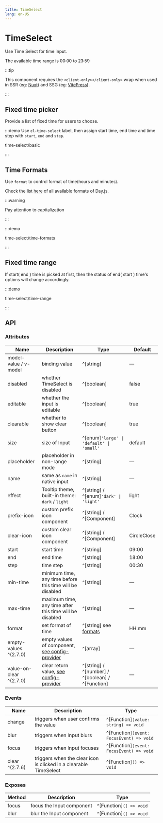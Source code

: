 ```yaml
---
title: TimeSelect
lang: en-US
---
```


# TimeSelect

Use Time Select for time input.

The available time range is 00:00 to 23:59

:::tip

This component requires the `<client-only></client-only>` wrap when used in SSR (eg: [Nuxt](https://nuxt.com/v3)) and SSG (eg: [VitePress](https://vitepress.vuejs.org/)).

:::

## Fixed time picker

Provide a list of fixed time for users to choose.

:::demo Use `el-time-select` label, then assign start time, end time and time step with `start`, `end` and `step`.

time-select/basic

:::

## Time Formats

Use `format` to control format of time(hours and minutes).

Check the list [here](https://day.js.org/docs/en/display/format#list-of-all-available-formats) of all available formats of Day.js.

:::warning

Pay attention to capitalization

:::

:::demo

time-select/time-formats

:::

## Fixed time range

If start( end ) time is picked at first, then the status of end( start ) time's options will change accordingly.

:::demo

time-select/time-range

:::

## API

### Attributes

| Name                    | Description                                                                                                    | Type                                                                                             | Default     |
|-------------------------|----------------------------------------------------------------------------------------------------------------|--------------------------------------------------------------------------------------------------|-------------|
| model-value / v-model   | binding value                                                                                                  | ^[string]                                                                                        | —           |
| disabled                | whether TimeSelect is disabled                                                                                 | ^[boolean]                                                                                       | false       |
| editable                | whether the input is editable                                                                                  | ^[boolean]                                                                                       | true        |
| clearable               | whether to show clear button                                                                                   | ^[boolean]                                                                                       | true        |
| size                    | size of Input                                                                                                  | ^[enum]`'large' \| 'default' \| 'small'`                                                         | default     |
| placeholder             | placeholder in non-range mode                                                                                  | ^[string]                                                                                        | —           |
| name                    | same as `name` in native input                                                                                 | ^[string]                                                                                        | —           |
| effect                  | Tooltip theme, built-in theme: `dark` / `light`                                                                | ^[string] / ^[enum]`'dark' \| 'light'`                                                           | light       |
| prefix-icon             | custom prefix icon component                                                                                   | ^[string] / ^[Component]                                                                         | Clock       |
| clear-icon              | custom clear icon component                                                                                    | ^[string] / ^[Component]                                                                         | CircleClose |
| start                   | start time                                                                                                     | ^[string]                                                                                        | 09:00       |
| end                     | end time                                                                                                       | ^[string]                                                                                        | 18:00       |
| step                    | time step                                                                                                      | ^[string]                                                                                        | 00:30       |
| min-time                | minimum time, any time before this time will be disabled                                                       | ^[string]                                                                                        | —           |
| max-time                | maximum time, any time after this time will be disabled                                                        | ^[string]                                                                                        | —           |
| format                  | set format of time                                                                                             | ^[string] see [formats](https://day.js.org/docs/en/display/format#list-of-all-available-formats) | HH:mm       |
| empty-values ^(2.7.0)   | empty values of component, [see config-provider](/en-US/component/config-provider#empty-values-configurations) | ^[array]                                                                                         | —           |
| value-on-clear ^(2.7.0) | clear return value, [see config-provider](/en-US/component/config-provider#empty-values-configurations)        | ^[string] / ^[number] / ^[boolean] / ^[Function]                                                 | —           |

### Events

| Name   | Description                           | Type                                     |
|--------|---------------------------------------|------------------------------------------|
| change | triggers when user confirms the value | ^[Function]`(value: string) => void`     |
| blur   | triggers when Input blurs             | ^[Function]`(event: FocusEvent) => void` |
| focus  | triggers when Input focuses           | ^[Function]`(event: FocusEvent) => void` |
| clear ^(2.7.6) | triggers when the clear icon is clicked in a clearable TimeSelect | ^[Function]`() => void` |

### Exposes

| Method | Description               | Type                    |
|--------|---------------------------|-------------------------|
| focus  | focus the Input component | ^[Function]`() => void` |
| blur   | blur the Input component  | ^[Function]`() => void` |
